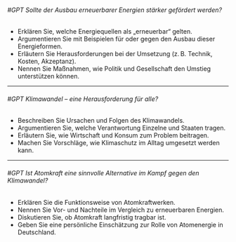 ###### #GPT Sollte der Ausbau erneuerbarer Energien stärker gefördert werden?
  - Erklären Sie, welche Energiequellen als „erneuerbar“ gelten.
  - Argumentieren Sie mit Beispielen für oder gegen den Ausbau dieser Energieformen.
  - Erläutern Sie Herausforderungen bei der Umsetzung (z. B. Technik, Kosten, Akzeptanz).
  - Nennen Sie Maßnahmen, wie Politik und Gesellschaft den Umstieg unterstützen können.

---

###### #GPT Klimawandel – eine Herausforderung für alle?
  - Beschreiben Sie Ursachen und Folgen des Klimawandels.
  - Argumentieren Sie, welche Verantwortung Einzelne und Staaten tragen.
  - Erläutern Sie, wie Wirtschaft und Konsum zum Problem beitragen.
  - Machen Sie Vorschläge, wie Klimaschutz im Alltag umgesetzt werden kann.

---

###### #GPT Ist Atomkraft eine sinnvolle Alternative im Kampf gegen den Klimawandel?
  - Erklären Sie die Funktionsweise von Atomkraftwerken.
  - Nennen Sie Vor- und Nachteile im Vergleich zu erneuerbaren Energien.
  - Diskutieren Sie, ob Atomkraft langfristig tragbar ist.
  - Geben Sie eine persönliche Einschätzung zur Rolle von Atomenergie in Deutschland.